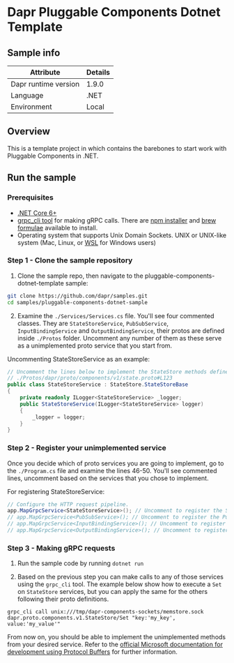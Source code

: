 # Dapr Pluggable Components Dotnet Template

## Sample info

| Attribute            | Details |
| -------------------- | ------- |
| Dapr runtime version | 1.9.0   |
| Language             | .NET    |
| Environment          | Local   |

## Overview

This is a template project in which contains the barebones to start work with Pluggable Components in .NET.

## Run the sample

### Prerequisites

- [.NET Core 6+](https://dotnet.microsoft.com/download)
- [grpc_cli tool](https://github.com/grpc/grpc/blob/master/doc/command_line_tool.md) for making gRPC calls. There are [npm installer](https://www.npmjs.com/package/grpc-cli) and [brew formulae](https://formulae.brew.sh/formula/grpc) available to install.
- Operating system that supports Unix Domain Sockets. UNIX or UNIX-like system (Mac, Linux, or [WSL](https://learn.microsoft.com/windows/wsl/install) for Windows users)

### Step 1 - Clone the sample repository

1. Clone the sample repo, then navigate to the pluggable-components-dotnet-template sample:

```bash
git clone https://github.com/dapr/samples.git
cd samples/pluggable-components-dotnet-sample
```

2. Examine the `./Services/Services.cs` file. You'll see four commented classes. They are `StateStoreService`, `PubSubService`, `InputBindingService` and `OutputBindingService`, their protos are defined inside `./Protos` folder. Uncomment any number of them as these serve as a unimplemented proto service that you start from.

Uncommenting StateStoreService as an example:

```csharp
// Uncomment the lines below to implement the StateStore methods defined in the following protofiles
// ./Protos/dapr/proto/components/v1/state.proto#L123
public class StateStoreService : StateStore.StateStoreBase
{
    private readonly ILogger<StateStoreService> _logger;
    public StateStoreService(ILogger<StateStoreService> logger)
    {
        _logger = logger;
    }
}
```

### Step 2 - Register your unimplemented service

Once you decide which of proto services you are going to implement, go to the `./Program.cs` file and examine the lines 46-50.  You'll see commented lines, uncomment based on the services that you chose to implement.

For registering StateStoreService:

```csharp
// Configure the HTTP request pipeline.
app.MapGrpcService<StateStoreService>(); // Uncomment to register the StateStoreService
// app.MapGrpcService<PubSubService>(); // Uncomment to register the PubSubService
// app.MapGrpcService<InputBindingService>(); // Uncomment to register the InputBindingService
// app.MapGrpcService<OutputBindingService>(); // Uncomment to register the OutputBindingService

```

### Step 3 - Making gRPC requests

1. Run the sample code by running `dotnet run`

2. Based on the previous step you can make calls to any of those services using the `grpc_cli` tool. The example below show how to execute a `Set` on `StateStore` services, but you can apply the same for the others following their proto definitions.

```shell
grpc_cli call unix:///tmp/dapr-components-sockets/memstore.sock dapr.proto.components.v1.StateStore/Set "key:'my_key', value:'my_value'"
```

From now on, you should be able to implement the unimplemented methods from your desired service. Refer to the [official Microsoft documentation for development using Protocol Buffers](https://learn.microsoft.com/aspnet/core/grpc/basics?view=aspnetcore-6.0#c-tooling-support-for-proto-files) for further information.
